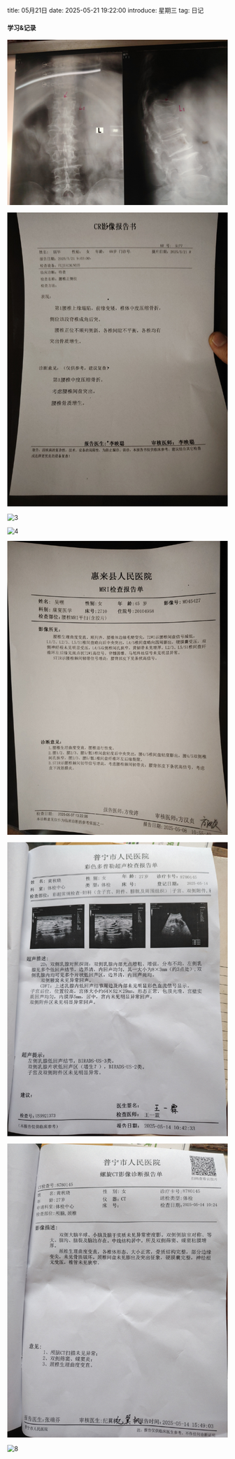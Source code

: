 title: 05月21日
date: 2025-05-21 19:22:00
introduce: 星期三
tag: 日记

#### 学习&记录
![1](/static/img/2025/05/21/1.jpg)

![2](/static/img/2025/05/21/2.jpg)

![3](/static/img/2025/05/21/3.jpg)

![4](/static/img/2025/05/21/4.jpg)

![5](/static/img/2025/05/21/5.jpg)

![6](/static/img/2025/05/21/6.jpg)

![7](/static/img/2025/05/21/7.jpg)

![8](/static/img/2025/05/21/8.jpg)

